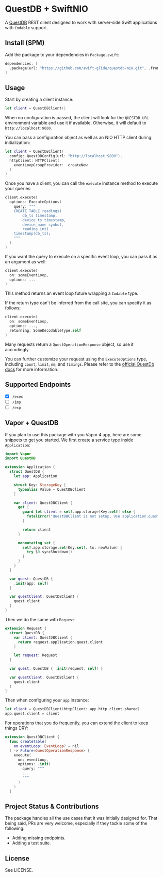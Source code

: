# QuestDB + SwiftNIO

A [QuestDB](https://questdb.io) REST client designed to work with server-side Swift applications with `Codable` support.

## Install (SPM)

Add the package to your dependencies in `Package.swift`:

```swift
dependencies: [
  .package(url: "https://github.com/swift-glide/questdb-nio.git", .from("0.1.0"))
]
```

## Usage

Start by creating a client instance:

```swift
let client = QuestDBClient()
```

When no configuration is passed, the client will look for the `QUESTDB_URL` environment variable and use it if available. Otherwise, it will default to `http://localhost:9000`.

You can pass a configuration object as well as an NIO HTTP client during initialization:

```swift
let client = QuestDBClient(
  config: QuestDBConfig(url: "http://localhost:9000"),
  httpClient: HTTPClient(
    eventLoopGroupProvider: .createNew
  )
)
```

Once you have a client, you can call the `execute` instance method to execute your queries:

```swift
client.execute(
  options: ExecuteOptions(
    query: """
    CREATE TABLE readings(
        db_ts timestamp,
        device_ts timestamp,
        device_name symbol,
        reading int)
    timestamp(db_ts);
    """
  )
)
```

If you want the query to execute on a specific event loop, you can pass it as an argument as well:

```swift
client.execute(
  on: someEventLoop, 
  options: ...
)
```

This method returns an event loop future wrapping a `Codable` type.

If the return type can't be inferred from the call site, you can specify it as follows:

```swift
client.execute(
  on: someEventLoop, 
  options: ...,
  returning: SomeDecodableType.self
)
```

Many requests return a `QuestOperationResponse` object, so use it accordingly.

You can further customize your request using the `ExecuteOptions` type, including `count`, `limit`, `nm`, and `timings`. Please refer to the [official QuestDb docs](https://questdb.io/docs/reference/api/rest#exec---execute-queries) for more information.

## Supported Endpoints

- [x] `/exec`
- [ ] `/imp`
- [ ] `/exp`

## Vapor + QuestDB

If you plan to use this package with you Vapor 4 app, here are some snippets to get you started. We first create a service type inside `Application`:

```swift
import Vapor
import QuestDB

extension Application {
  struct QuestDB {
    let app: Application

    struct Key: StorageKey {
      typealias Value = QuestDBClient
    }

    var client: QuestDBClient {
      get {
        guard let client = self.app.storage[Key.self] else {
          fatalError("QuestDBClient is not setup. Use application.quest.client to set it up.")
        }

        return client
      }

      nonmutating set {
        self.app.storage.set(Key.self, to: newValue) {
          try $0.syncShutdown()
        }
      }
    }
  }

  var quest: QuestDB {
    .init(app: self)
  }

  var questClient: QuestDBClient {
    quest.client
  }
}
```

Then we do the same with `Request`:

```swift
extension Request {
  struct QuestDB {
    var client: QuestDBClient {
      return request.application.quest.client
    }

    let request: Request
  }

  var quest: QuestDB { .init(request: self) }

  var questClient: QuestDBClient {
    quest.client
  }
}
```

Then when configuring your `app` instance:

```swift
let client = QuestDBClient(httpClient: app.http.client.shared)
app.quest.client = client
```

For operations that you do frequently, you can extend the client to keep things DRY:

```swift
extension QuestDBClient {
  func createTable(
    on eventLoop: EventLoop? = nil
  ) -> Future<QuestOperationResponse> {
    execute(
      on: eventLoop,
      options: .init(
        query: """
        ...
        """
      )
    )
  }
```

## Project Status & Contributions

The package handles all the use cases that it was initially designed for. That being said, PRs are very welcome, especially if they tackle some of the following:

- Adding missing endpoints.
- Adding a test suite.

## License

See LICENSE.
